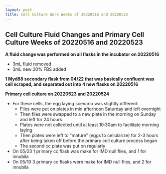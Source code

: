 ```yaml
---
layout: post
title: Cell Culture Work Weeks of 20220516 and 20220523
---
```


## Cell Culture Fluid Changes and Primary Cell Culture Weeks of 20220516 and 20220523

**A fluid change was performed on all flasks in the incubator on 20220516**
  - 3mL fluid removed
  - 3mL new 20% FBS added

**1 Myd88 secondary flask from 04/22 that was basically confluent was cell scraped, and separated out into 4 new flasks on 20220516**

**Primary cell culture on 20220523 and 20220524**

- For these cells, the egg laying scenario was slightly different:
  - Flies were put on plates in mid afternoon Saturday and left overnight
  - Then flies were swapped to a new plate in the morning on Sunday and left for 24 hours
  - Plates were not collected until at least 10:30am to facilitate morning laying
  - Then plates were left to “mature” (eggs to cellularize) for 2-3 hours after being taken off before the primary cell culture process began
  - The second cc plate was put on regularly
- On 05/23 1 primary cc flask was make for IMD null flies, and 1 for innubila
- On 05/10 3 primary cc flasks were make for IMD null flies, and 2 for innubila
